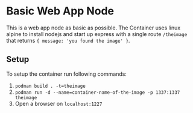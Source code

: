 # Basic Web App Node

This is a web app node as basic as possible. The Container uses linux alpine to install nodejs and start up express with a single route `/theimage` that returns `{ message: 'you found the image' }`.

## Setup

To setup the container run following commands:

1. `podman build . -t=theimage`
2. `podman run -d --name=container-name-of-the-image -p 1337:1337 theimage`
3. Open a browser on `localhost:1227`